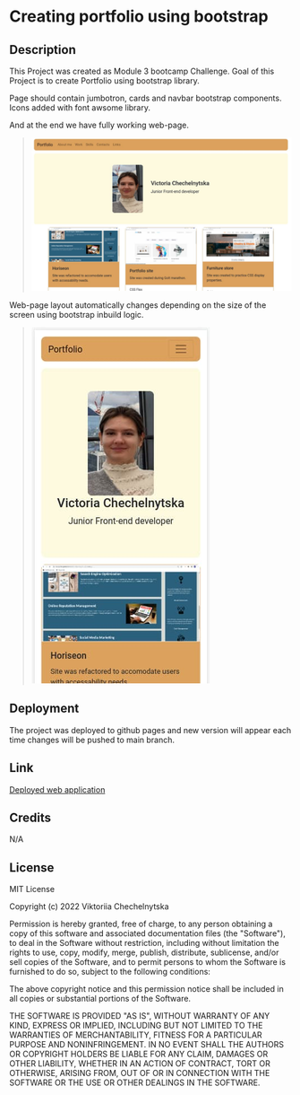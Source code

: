 # Creating portfolio using bootstrap

## Description

This Project was created as Module 3 bootcamp Challenge.
Goal of this Project is to create Portfolio using bootstrap library.

Page should contain jumbotron, cards and navbar bootstrap components.
Icons added with font awsome library.

And at the end we have fully working web-page.

> ![Example of the working page](./img/bootstrap-page.jpg)

Web-page layout automatically changes depending on the size of the screen using bootstrap inbuild logic.

> ![View of the Web-page on phone screen](./img/bootstrap-mobile.jpg)

## Deployment

The project was deployed to github pages and new version will appear each time changes will be pushed to main branch.

## Link

[Deployed web application](https://marilynwho.github.io/bootstrap-portfolio/)

## Credits

N/A

## License

MIT License

Copyright (c) 2022 Viktoriia Chechelnytska

Permission is hereby granted, free of charge, to any person obtaining a copy
of this software and associated documentation files (the "Software"), to deal
in the Software without restriction, including without limitation the rights
to use, copy, modify, merge, publish, distribute, sublicense, and/or sell
copies of the Software, and to permit persons to whom the Software is
furnished to do so, subject to the following conditions:

The above copyright notice and this permission notice shall be included in all
copies or substantial portions of the Software.

THE SOFTWARE IS PROVIDED "AS IS", WITHOUT WARRANTY OF ANY KIND, EXPRESS OR
IMPLIED, INCLUDING BUT NOT LIMITED TO THE WARRANTIES OF MERCHANTABILITY,
FITNESS FOR A PARTICULAR PURPOSE AND NONINFRINGEMENT. IN NO EVENT SHALL THE
AUTHORS OR COPYRIGHT HOLDERS BE LIABLE FOR ANY CLAIM, DAMAGES OR OTHER
LIABILITY, WHETHER IN AN ACTION OF CONTRACT, TORT OR OTHERWISE, ARISING FROM,
OUT OF OR IN CONNECTION WITH THE SOFTWARE OR THE USE OR OTHER DEALINGS IN THE
SOFTWARE.